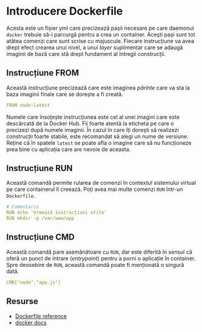 # Introducere Dockerfile

Acesta este un fișier yml care precizează pașii necesare pe care daemonul `docker` trebuie să-i parcurgă pentru a crea un container. Acești pași sunt tot atâtea comenzi care sunt scrise cu majuscule. Fiecare instrucțiune va avea drept efect crearea unui nivel, a unui *layer* suplimentar care se adaugă imaginii de bază care stă drept fundament al întregii construcții.

## Instrucțiune FROM

Această instrucțiune precizează care este imaginea *părinte* care va sta la baza imaginii finale care se dorește a fi creată.

```yml
FROM node:latest
```

Numele care însoțește instrucțiunea este cel al unei imagini care este descărcată de la Docker Hub. Fii foarte atentă la eticheta pe care o precizezi după numele imaginii. În cazul în care îți dorești să realizezi construcții foarte stabile, este recomandat să alegi un nume de versiune. Reține că în spatele `latest` se poate afla o imagine care să nu funcționeze prea bine cu aplicația care are nevoie de aceasta.

## Instrucțiune RUN

Această comandă permite rularea de comenzi în contextul sistemului virtual pe care containerul îl creează. Poți avea mai multe comenzi `RUN` într-un `Dockerfile`.

```yml
# Comentariu
RUN echo 'Urmează instrucțiuni utile'
RUN mkdir -p /var/www/app
```

## Instrucțiune CMD

Această comandă pare asemănătoare cu `RUN`, dar este diferită în sensul că oferă un punct de intrare (*entrypoint*) pentru a porni o aplicație în container. Spre deosebire de `RUN`, această comandă poate fi menționată o singură dată.

```yml
CMD["node","app.js"]
```

## Resurse

- [Dockerfile reference](https://docs.docker.com/engine/reference/builder/)
- [docker docs](https://docs.docker.com/)
